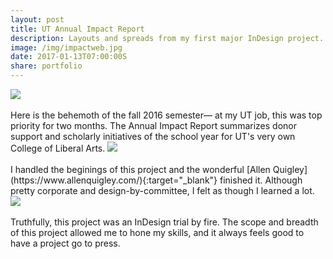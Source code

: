 ```yaml
---
layout: post
title: UT Annual Impact Report
description: Layouts and spreads from my first major InDesign project.
image: /img/impactweb.jpg
date: 2017-01-13T07:00:00S
share: portfolio 
---
```


<img class="col three lazyload" src="{{ site.imgurl }}/img/utfall6.jpg" data-action="zoom">
<div class="col three caption">
&nbsp;
</div>
Here is the behemoth of the fall 2016 semester— at my UT job, this was top priority for two months. The Annual Impact Report summarizes donor support and scholarly initiatives of the school year for UT's very own College of Liberal Arts. 


<img class="col three lazyload" src="{{ site.imgurl }}/img/utfall8.jpg" data-action="zoom">
<div class="col three caption">
&nbsp;
</div>
I handled the beginings of this project and the wonderful [Allen Quigley](https://www.allenquigley.com/){:target="_blank"} finished it. Although pretty corporate and design-by-committee, I felt as though I learned a lot.

<img class="col three lazyload" src="{{ site.imgurl }}/img/utfall7.jpg" data-action="zoom">
<div class="col three caption">
&nbsp;
</div>
Truthfully, this project was an InDesign trial by fire. The scope and breadth of this project allowed me to hone my skills, and it always feels good to have a project go to press. 
